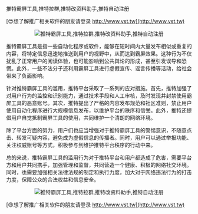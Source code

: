 推特霸屏工具,推特拉群,推特改资料助手,推特自动注册

[😍想了解推广相关软件的朋友请登录 http://www.vst.tw](http://www.vst.tw)

 <center><img src="https://vst.tw/MP4/tuiguang/png/2.png" alt="推特霸屏工具,推特拉群,推特改资料助手,推特自动注册"></center>

推特霸屏工具是指一些自动化程序或软件，能够在短时间内大量发布相似或重复的内容，将特定信息迅速地推送到用户的视野中，从而达到霸屏效果。这种行为不仅扰乱了正常用户的阅读体验，也可能影响到公共舆论的形成，甚至引发误导和恐慌。此外，一些不法分子还利用霸屏工具进行虚假宣传、谣言传播等活动，给社会带来了负面影响。

针对推特霸屏工具的滥用，推特平台采取了一系列的应对措施。首先，推特加强了对用户行为的监控和识别能力，通过技术手段和人工审核，及时发现并封禁使用霸屏工具的恶意账号。其次，推特提出了严格的内容发布规范和社区准则，禁止用户使用自动化程序进行大规模信息发布，以维护平台的秩序和信誉。此外，推特还提倡用户自觉抵制霸屏工具的使用，共同维护一个清朗的网络环境。

除了平台方面的努力，用户们也应当增强对于推特霸屏工具的警惕意识，不随意点击、转发可疑内容，避免成为虚假信息的传播者。同时，用户可以通过举报功能、关注权威账号等方式，积极参与到维护推特平台秩序的行动中来。

总的来说，推特霸屏工具的滥用行为对于推特平台和用户都造成了危害，需要平台方和用户共同携手，加强管理和监督，共同营造一个健康、积极的网络社交环境。同时，也需要加强相关法律法规的制定和执行力度，加大对于网络违法行为的打击力度，保障公众的合法权益和信息安全。

 <center><img src="https://vst.tw/MP4/tuiguang/png/7.png" alt="推特霸屏工具,推特拉群,推特改资料助手,推特自动注册"></center>

[😍想了解推广相关软件的朋友请登录 http://www.vst.tw](http://www.vst.tw)



